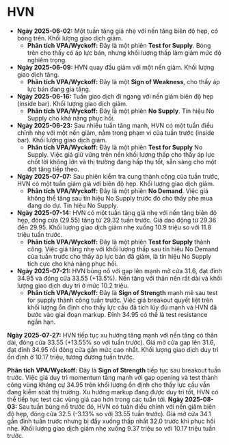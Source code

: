 # HVN

- **Ngày 2025-06-02:** Một tuần tăng giá nhẹ với nến tăng biên độ hẹp, có bóng trên. Khối lượng giao dịch giảm.
    - **Phân tích VPA/Wyckoff:** Đây là một phiên **Test for Supply**. Bóng trên cho thấy có áp lực bán, nhưng khối lượng thấp làm giảm mức độ nghiêm trọng.
- **Ngày 2025-06-09:** HVN quay đầu giảm với một nến giảm. Khối lượng giao dịch tăng.
    - **Phân tích VPA/Wyckoff:** Đây là một **Sign of Weakness**, cho thấy áp lực bán đang gia tăng.
- **Ngày 2025-06-16:** Tuần giao dịch đi ngang với nến giảm biên độ hẹp (inside bar). Khối lượng giao dịch giảm.
    - **Phân tích VPA/Wyckoff:** Đây là một phiên **No Supply**. Tín hiệu No Supply cho khả năng phục hồi.
- **Ngày 2025-06-23:** Sau nhiều tuần tăng mạnh, HVN có một tuần điều chỉnh nhẹ với một nến giảm, nằm trong phạm vi của tuần trước (inside bar). Khối lượng giao dịch giảm.
    - **Phân tích VPA/Wyckoff:** Đây là một phiên **Test for Supply** No Supply. Việc giá giữ vững trên nền khối lượng thấp cho thấy áp lực chốt lời không lớn và thị trường đang hấp thụ tốt, sẵn sàng cho một đợt tăng tiếp theo.
- **Ngày 2025-07-07:** Sau phiên kiểm tra cung thành công của tuần trước, HVN có một tuần giảm giá với biên độ hẹp. Khối lượng giao dịch giảm.
    - **Phân tích VPA/Wyckoff:** Đây là một phiên **No Demand**. Việc giá không thể tăng sau tín hiệu No Supply trước đó cho thấy phe mua đang do dự. Tín hiệu No Supply.
- **Ngày 2025-07-14:** HVN có một tuần tăng giá nhẹ với nến tăng biên độ hẹp, đóng cửa (29.55) tăng từ 29.32 tuần trước. Giá dao động từ 29.36 đến 29.95. Khối lượng giao dịch giảm nhẹ xuống 10.9 triệu so với 11.8 triệu tuần trước.
    - **Phân tích VPA/Wyckoff:** Đây là một phiên **Test for Supply** thành công. Việc giá tăng nhẹ với khối lượng thấp sau tín hiệu No Demand của tuần trước cho thấy áp lực bán đã giảm, là tín hiệu No Supply tích cực cho khả năng phục hồi.
- **Ngày 2025-07-21:** HVN bùng nổ với gap lên mạnh mở cửa 31.6, đạt đỉnh 34.95 và đóng cửa 33.55 (+13.5%). Nến tăng với thân nến rất dài và khối lượng giao dịch duy trì ở mức 10.2 triệu.
    - **Phân tích VPA/Wyckoff:** Đây là **Sign of Strength** mạnh mẽ sau test for supply thành công tuần trước. Việc giá breakout quyết liệt trên khối lượng ổn định cho thấy lực cầu đã tích lũy đủ mạnh và HVN đã bước vào giai đoạn markup. Đỉnh 34.95 có thể là test resistance ngắn hạn.


**Ngày 2025-07-27:** HVN tiếp tục xu hướng tăng mạnh với nến tăng có thân dài, đóng cửa 33.55 (+13.55% so với tuần trước). Giá mở cửa gap lên 31.6, đạt đỉnh 34.95 rồi đóng cửa gần mức cao nhất. Khối lượng giao dịch duy trì ổn định ở 10.17 triệu, tương đương tuần trước.

**Phân tích VPA/Wyckoff:** Đây là **Sign of Strength** tiếp tục sau breakout tuần trước. Việc giá duy trì momentum tăng mạnh với gap opening và test thành công vùng kháng cự 34.95 trên khối lượng ổn định cho thấy lực cầu vẫn đang kiểm soát thị trường. Xu hướng markup đang được duy trì tốt, HVN có thể tiếp tục test các vùng giá cao hơn trong các tuần tới.
**Ngày 2025-08-03:** Sau tuần bùng nổ trước đó, HVN có tuần điều chỉnh với nến giảm biên độ hẹp, đóng cửa 32.5 (-3.13% so với 33.55 tuần trước). Giá mở cửa 34.1 gần đỉnh tuần trước nhưng bị đẩy xuống thấp nhất 32.0 trước khi phục hồi nhẹ. Khối lượng giao dịch giảm nhẹ xuống 9.37 triệu so với 10.17 triệu tuần trước.
